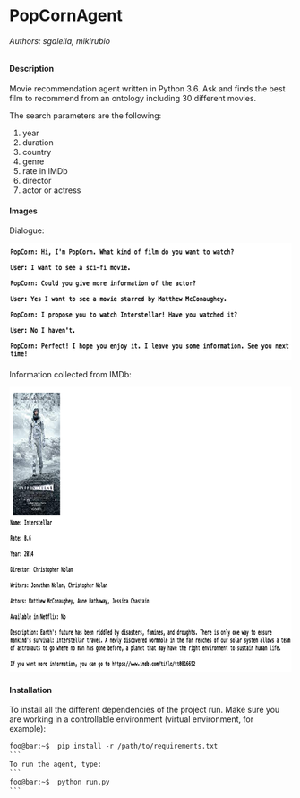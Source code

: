 # PopCornAgent

###### _Authors: sgalella, mikirubio_

#### Description

Movie recommendation agent written in Python 3.6. Ask and finds the best film to recommend from an ontology including 30 different movies.

The search parameters are the following:
1. year
2. duration
3. country
4. genre
5. rate in IMDb
6. director
7. actor or actress

#### Images

Dialogue:
<p>
  <img width="592" height="209" src="images/dialogue.jpg">
</p>

Information collected from IMDb:
<p align="center">
  <img width="880" height="509" src="images/crawler.jpg">
</p>


#### Installation

To install all the different dependencies of the project run. Make sure you are
working in a controllable environment (virtual environment, for example):
````
foo@bar:~$  pip install -r /path/to/requirements.txt
```
To run the agent, type:
```
foo@bar:~$  python run.py
```

